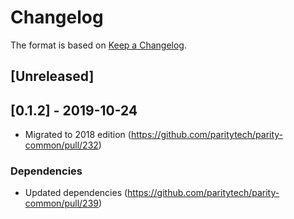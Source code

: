 # Changelog

The format is based on [Keep a Changelog]. 

[Keep a Changelog]: http://keepachangelog.com/en/1.0.0/

## [Unreleased]

## [0.1.2] - 2019-10-24
- Migrated to 2018 edition (https://github.com/paritytech/parity-common/pull/232)
### Dependencies
- Updated dependencies (https://github.com/paritytech/parity-common/pull/239)
